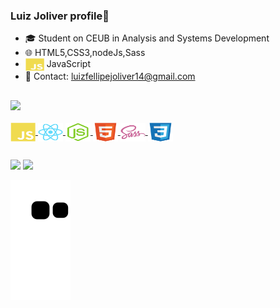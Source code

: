 ### Luiz Joliver profile👋
- 🎓 Student on CEUB in Analysis and Systems Development
- 🌐 HTML5,CSS3,nodeJs,Sass
- <img align="center" alt="Luiz-js" height="20" width="30" src="https://raw.githubusercontent.com/devicons/devicon/master/icons/javascript/javascript-plain.svg"> JavaScript
- 📧 Contact: luizfellipejoliver14@gmail.com

##
<div>
  <a href="https://github.com/luizjoliver">
  <img height="180em" src="https://github-readme-stats.vercel.app/api?username=LuizJoliver&show_icons=true&theme=dark&include_all_commits=true&count_private=true"/>
</div>

  </div>
<div style="display: inline_block"><br>
  <img align="center" alt="luiz-Js" height="30" width="40" src="https://raw.githubusercontent.com/devicons/devicon/master/icons/javascript/javascript-plain.svg">
  <img align="center" alt="luiz-React" height="30" width="40" src="https://raw.githubusercontent.com/devicons/devicon/master/icons/react/react-original.svg">
  <img align="center" alt="luiz-CSS" height="30" width="40" src="https://raw.githubusercontent.com/devicons/devicon/master/icons/nodejs/nodejs-original.svg">
  <img align="center" alt="luiz-HTML" height="30" width="40" src="https://raw.githubusercontent.com/devicons/devicon/master/icons/html5/html5-original.svg">
  <img align="center" alt="luiz-CSS" height="30" width="40" src="https://raw.githubusercontent.com/devicons/devicon/master/icons/sass/sass-original.svg">
  <img align="center" alt="luiz-CSS" height="30" width="40" src="https://raw.githubusercontent.com/devicons/devicon/master/icons/css3/css3-original.svg">
</div>
  
##
  <div> 
 
  <a href="https://www.linkedin.com/in/luiz-fellipe-joliver-801a84241/" target="_blank"><img src="https://img.shields.io/badge/-LinkedIn-%230077B5?style=for-the-badge&logo=linkedin&logoColor=white" target="_blank"></a> 
 <a href = "mailto:luizfellipejoliver14@gmail.com"><img src="https://img.shields.io/badge/-Gmail-%23333?style=for-the-badge&logo=gmail&logoColor=white" target="_blank"></a>
  
 ![Snake animation](https://github.com/luizjoliver/luizjoliver/blob/output/github-contribution-grid-snake.svg)
</div>




